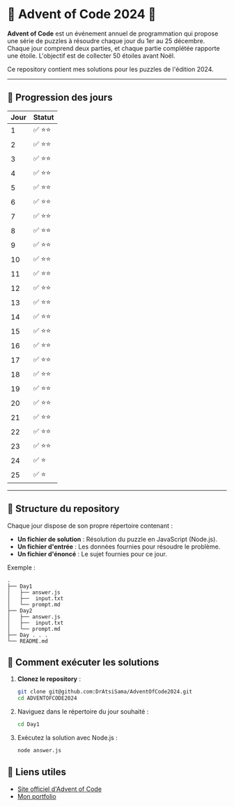 # 🎄 Advent of Code 2024 🎅

**Advent of Code** est un événement annuel de programmation qui propose une série de puzzles à résoudre chaque jour du 1er au 25 décembre. Chaque jour comprend deux parties, et chaque partie complétée rapporte une étoile. L'objectif est de collecter 50 étoiles avant Noël. 

Ce repository contient mes solutions pour les puzzles de l'édition 2024.

---

## 📅 Progression des jours

| Jour | Statut         |
|------|----------------|
| 1    | ✅ ⭐⭐         |
| 2    | ✅ ⭐⭐         |
| 3    | ✅ ⭐⭐         |
| 4    | ✅ ⭐⭐         |
| 5    | ✅ ⭐⭐         |
| 6    | ✅ ⭐⭐         |
| 7    | ✅ ⭐⭐         |
| 8    | ✅ ⭐⭐         |
| 9    | ✅ ⭐⭐         |
| 10   | ✅ ⭐⭐         |
| 11   | ✅ ⭐⭐         |
| 12   | ✅ ⭐⭐         |
| 13   | ✅ ⭐⭐         |
| 14   | ✅ ⭐⭐         |
| 15   | ✅ ⭐⭐         |
| 16   | ✅ ⭐⭐         |
| 17   | ✅ ⭐⭐         |
| 18   | ✅ ⭐⭐         |
| 19   | ✅ ⭐⭐         |
| 20   | ✅ ⭐⭐         |
| 21   | ✅ ⭐⭐         |
| 22   | ✅ ⭐⭐         |
| 23   | ✅ ⭐⭐         |
| 24   | ✅ ⭐           |
| 25   | ✅ ⭐           |

---

## 📂 Structure du repository

Chaque jour dispose de son propre répertoire contenant :
- **Un fichier de solution** : Résolution du puzzle en JavaScript (Node.js).
- **Un fichier d'entrée** : Les données fournies pour résoudre le problème.
- **Un fichier d'énoncé** : Le sujet fournies pour ce jour.

Exemple :
```plaintext
.
├── Day1
│   ├── answer.js
│   ├──  input.txt
│   └── prompt.md
├── Day2
│   ├── answer.js
│   ├──  input.txt
│   └── prompt.md
├── Day . . .
└── README.md
```

## 🚀 Comment exécuter les solutions

1. **Clonez le repository** :
   ```bash
   git clone git@github.com:DrAtsiSama/AdventOfCode2024.git
   cd ADVENTOFCODE2024
2. Naviguez dans le répertoire du jour souhaité :
    ```bash
    cd Day1
3. Exécutez la solution avec Node.js :
    ```bash
    node answer.js
## 🔗 Liens utiles
- [Site officiel d'Advent of Code](https://adventofcode.com/2024)
- [Mon portfolio](RemyScherier.fr)